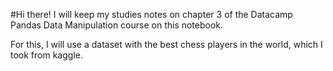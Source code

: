 #Hi there!
I will keep my studies notes on chapter 3 of the Datacamp Pandas Data Manipulation course on this notebook.

For this, I will use a dataset with the best chess players in the world, which I took from kaggle.
